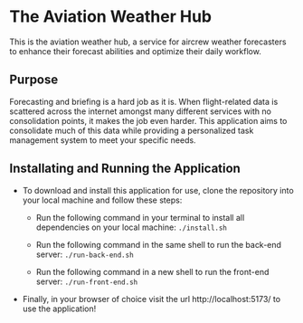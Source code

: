 # The Aviation Weather Hub

This is the aviation weather hub, a service for aircrew weather forecasters to enhance their forecast abilities and optimize their daily workflow.

## Purpose

Forecasting and briefing is a hard job as it is. When flight-related data is scattered across the internet amongst many different services with no consolidation points, it makes the job even harder. This application aims to consolidate much of this data while providing a personalized task management system to meet your specific needs.

## Installating and Running the Application

- To download and install this application for use, clone the repository into your local machine and follow these steps:

  - Run the following command in your terminal to install all dependencies on your local machine: `./install.sh`

  - Run the following command in the same shell to run the back-end server: `./run-back-end.sh`

  - Run the following command in a new shell to run the front-end server: `./run-front-end.sh`

- Finally, in your browser of choice visit the url http://localhost:5173/ to use the application!
